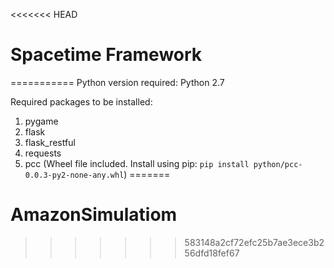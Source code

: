 <<<<<<< HEAD
# Spacetime Framework
===========
Python version required: Python 2.7

Required packages to be installed:

1. pygame
2. flask
3. flask_restful
4. requests
5. pcc (Wheel file included. Install using pip: ``pip install python/pcc-0.0.3-py2-none-any.whl``)
=======
# AmazonSimulatiom
>>>>>>> 583148a2cf72efc25b7ae3ece3b256dfd18fef67
